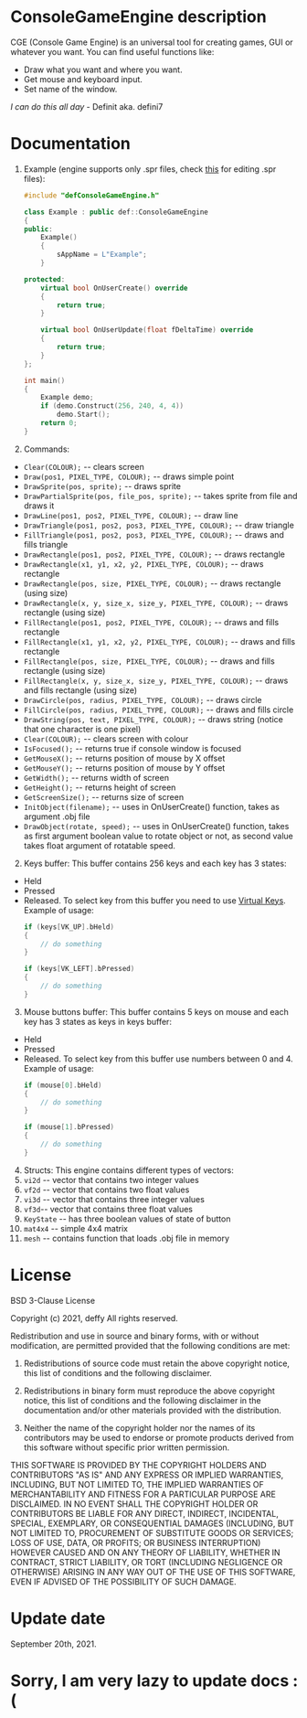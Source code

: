 # ConsoleGameEngine description
CGE (Console Game Engine) is an universal tool for creating games, GUI or whatever you want.
You can find useful functions like:
- Draw what you want and where you want.
- Get mouse and keyboard input.
- Set name of the window.

*I can do this all day* - Definit aka. defini7

# Documentation
1. Example (engine supports only .spr files, check [this](https://github.com/defini7/lab/tree/main/Sprite_Editor) for editing .spr files):
	```cpp 
	#include "defConsoleGameEngine.h"

	class Example : public def::ConsoleGameEngine
	{
	public:
		Example()
		{
			sAppName = L"Example";
		}

	protected:
		virtual bool OnUserCreate() override
		{
			return true;
		}

		virtual bool OnUserUpdate(float fDeltaTime) override
		{
			return true;
		}	
	};

	int main()
	{
		Example demo;
		if (demo.Construct(256, 240, 4, 4))
			demo.Start();
		return 0;
	}
	```
	
2. Commands:
- `Clear(COLOUR);` -- clears screen
- `Draw(pos1, PIXEL_TYPE, COLOUR);` -- draws simple point
- `DrawSprite(pos, sprite);` -- draws sprite
- `DrawPartialSprite(pos, file_pos, sprite);` -- takes sprite from file and draws it
- `DrawLine(pos1, pos2, PIXEL_TYPE, COLOUR);` -- draw line
- `DrawTriangle(pos1, pos2, pos3, PIXEL_TYPE, COLOUR);` -- draw triangle
- `FillTriangle(pos1, pos2, pos3, PIXEL_TYPE, COLOUR);` -- draws and fills triangle
- `DrawRectangle(pos1, pos2, PIXEL_TYPE, COLOUR);` -- draws rectangle
- `DrawRectangle(x1, y1, x2, y2, PIXEL_TYPE, COLOUR);` -- draws rectangle
- `DrawRectangle(pos, size, PIXEL_TYPE, COLOUR);` -- draws rectangle (using size)
- `DrawRectangle(x, y, size_x, size_y, PIXEL_TYPE, COLOUR);` -- draws rectangle (using size)
- `FillRectangle(pos1, pos2, PIXEL_TYPE, COLOUR);` -- draws and fills rectangle
- `FillRectangle(x1, y1, x2, y2, PIXEL_TYPE, COLOUR);` -- draws and fills rectangle
- `FillRectangle(pos, size, PIXEL_TYPE, COLOUR);` -- draws and fills rectangle (using size)
- `FillRectangle(x, y, size_x, size_y, PIXEL_TYPE, COLOUR);` -- draws and fills rectangle (using size)
- `DrawCircle(pos, radius, PIXEL_TYPE, COLOUR);` -- draws circle
- `FillCircle(pos, radius, PIXEL_TYPE, COLOUR);` -- draws and fills circle
- `DrawString(pos, text, PIXEL_TYPE, COLOUR);` -- draws string (notice that one character is one pixel)
- `Clear(COLOUR);` -- clears screen with colour
- `IsFocused();` -- returns true if console window is focused
- `GetMouseX();` -- returns position of mouse by X offset
- `GetMouseY();` -- returns position of mouse by Y offset
- `GetWidth();` -- returns width of screen
- `GetHeight();` -- returns height of screen
- `GetScreenSize();` -- returns size of screen
- `InitObject(filename);` -- uses in OnUserCreate() function, takes as argument .obj file
- `DrawObject(rotate, speed);` -- uses in OnUserCreate() function, takes as first argument boolean value to rotate object or not, as second value takes float argument of rotatable speed.

2. Keys buffer:
This buffer contains 256 keys and each key has 3 states:
- Held
- Pressed
- Released.
To select key from this buffer you need to use [Virtual Keys](https://docs.microsoft.com/en-us/windows/win32/inputdev/virtual-key-codes).
Example of usage:
	```cpp 
	if (keys[VK_UP].bHeld)
	{
		// do something
	}

	if (keys[VK_LEFT].bPressed)
	{
		// do something
	}
	```
	
3. Mouse buttons buffer:
This buffer contains 5 keys on mouse and each key has 3 states as keys in keys buffer:
- Held
- Pressed
- Released.
To select key from this buffer use numbers between 0 and 4.
Example of usage:
	```cpp
	if (mouse[0].bHeld)
	{
		// do something
	}

	if (mouse[1].bPressed)
	{
		// do something
	}
	```

4. Structs:
This engine contains different types of vectors:
1. `vi2d` -- vector that contains two integer values
2. `vf2d` -- vector that contains two float values
3. `vi3d` -- vector that contains three integer values
4. `vf3d`-- vector that contains three float values
5. `KeyState` -- has three boolean values of state of button
6. `mat4x4` -- simple 4x4 matrix
7. `mesh` -- contains function that loads .obj file in memory

# License
BSD 3-Clause License

Copyright (c) 2021, deffy
All rights reserved.

Redistribution and use in source and binary forms, with or without
modification, are permitted provided that the following conditions are met:

1. Redistributions of source code must retain the above copyright notice, this
   list of conditions and the following disclaimer.

2. Redistributions in binary form must reproduce the above copyright notice,
   this list of conditions and the following disclaimer in the documentation
   and/or other materials provided with the distribution.

3. Neither the name of the copyright holder nor the names of its
   contributors may be used to endorse or promote products derived from
   this software without specific prior written permission.

THIS SOFTWARE IS PROVIDED BY THE COPYRIGHT HOLDERS AND CONTRIBUTORS "AS IS"
AND ANY EXPRESS OR IMPLIED WARRANTIES, INCLUDING, BUT NOT LIMITED TO, THE
IMPLIED WARRANTIES OF MERCHANTABILITY AND FITNESS FOR A PARTICULAR PURPOSE ARE
DISCLAIMED. IN NO EVENT SHALL THE COPYRIGHT HOLDER OR CONTRIBUTORS BE LIABLE
FOR ANY DIRECT, INDIRECT, INCIDENTAL, SPECIAL, EXEMPLARY, OR CONSEQUENTIAL
DAMAGES (INCLUDING, BUT NOT LIMITED TO, PROCUREMENT OF SUBSTITUTE GOODS OR
SERVICES; LOSS OF USE, DATA, OR PROFITS; OR BUSINESS INTERRUPTION) HOWEVER
CAUSED AND ON ANY THEORY OF LIABILITY, WHETHER IN CONTRACT, STRICT LIABILITY,
OR TORT (INCLUDING NEGLIGENCE OR OTHERWISE) ARISING IN ANY WAY OUT OF THE USE
OF THIS SOFTWARE, EVEN IF ADVISED OF THE POSSIBILITY OF SUCH DAMAGE.

# Update date
September 20th, 2021.
# Sorry, I am very lazy to update docs :(
